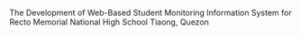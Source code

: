 The Development of Web-Based Student Monitoring Information System for Recto Memorial National High School
Tiaong, Quezon
